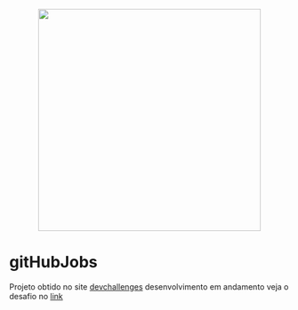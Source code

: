 <p align="center">
  <img src="https://user-images.githubusercontent.com/54549125/194464422-be7f3daa-47bb-460e-8ceb-8f5b1a83f420.gif" width="400">
</p>

# gitHubJobs

Projeto obtido no site [devchallenges](https://devchallenges.io) desenvolvimento em andamento veja o desafio no [link](https://devchallenges.io/challenges/TtUjDt19eIHxNQ4n5jps)
